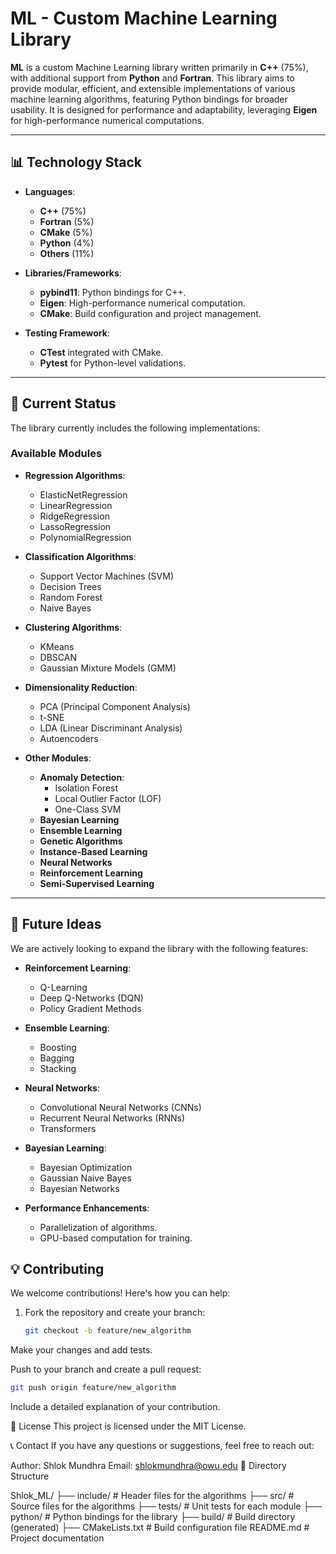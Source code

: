 # ML - Custom Machine Learning Library

**ML** is a custom Machine Learning library written primarily in **C++** (75%), with additional support from **Python** and **Fortran**. This library aims to provide modular, efficient, and extensible implementations of various machine learning algorithms, featuring Python bindings for broader usability. It is designed for performance and adaptability, leveraging **Eigen** for high-performance numerical computations.

---

## 📊 Technology Stack

- **Languages**: 
  - **C++** (75%)
  - **Fortran** (5%)
  - **CMake** (5%)
  - **Python** (4%)
  - **Others** (11%)

- **Libraries/Frameworks**:
  - **pybind11**: Python bindings for C++.
  - **Eigen**: High-performance numerical computation.
  - **CMake**: Build configuration and project management.

- **Testing Framework**:
  - **CTest** integrated with CMake.
  - **Pytest** for Python-level validations.

---

## 🚀 Current Status

The library currently includes the following implementations:

### **Available Modules**

- **Regression Algorithms**:
  - ElasticNetRegression
  - LinearRegression
  - RidgeRegression
  - LassoRegression
  - PolynomialRegression

- **Classification Algorithms**:
  - Support Vector Machines (SVM)
  - Decision Trees
  - Random Forest
  - Naive Bayes

- **Clustering Algorithms**:
  - KMeans
  - DBSCAN
  - Gaussian Mixture Models (GMM)

- **Dimensionality Reduction**:
  - PCA (Principal Component Analysis)
  - t-SNE
  - LDA (Linear Discriminant Analysis)
  - Autoencoders

- **Other Modules**:
  - **Anomaly Detection**:
    - Isolation Forest
    - Local Outlier Factor (LOF)
    - One-Class SVM
  - **Bayesian Learning**
  - **Ensemble Learning**
  - **Genetic Algorithms**
  - **Instance-Based Learning**
  - **Neural Networks**
  - **Reinforcement Learning**
  - **Semi-Supervised Learning**

---

## 🌟 Future Ideas

We are actively looking to expand the library with the following features:

- **Reinforcement Learning**:
  - Q-Learning
  - Deep Q-Networks (DQN)
  - Policy Gradient Methods

- **Ensemble Learning**:
  - Boosting
  - Bagging
  - Stacking

- **Neural Networks**:
  - Convolutional Neural Networks (CNNs)
  - Recurrent Neural Networks (RNNs)
  - Transformers

- **Bayesian Learning**:
  - Bayesian Optimization
  - Gaussian Naive Bayes
  - Bayesian Networks

- **Performance Enhancements**:
  - Parallelization of algorithms.
  - GPU-based computation for training.

## 💡 Contributing

We welcome contributions! Here's how you can help:

1. Fork the repository and create your branch:
   ```bash
   git checkout -b feature/new_algorithm
Make your changes and add tests.

Push to your branch and create a pull request:

  ```bash
  git push origin feature/new_algorithm

```
Include a detailed explanation of your contribution.

📝 License
This project is licensed under the MIT License.

📞 Contact
If you have any questions or suggestions, feel free to reach out:

Author: Shlok Mundhra
Email: shlokmundhra@owu.edu
📂 Directory Structure

Shlok_ML/
├── include/               # Header files for the algorithms
├── src/                   # Source files for the algorithms
├── tests/                 # Unit tests for each module
├── python/                # Python bindings for the library
├── build/                 # Build directory (generated)
├── CMakeLists.txt         # Build configuration file
README.md              # Project documentation
